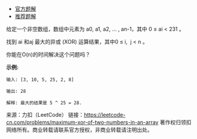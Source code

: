 * [官方题解](https://leetcode-cn.com/problems/maximum-xor-of-two-numbers-in-an-array/solution/shu-zu-zhong-liang-ge-shu-de-zui-da-yi-huo-zhi-by-/)
* [推荐题解](https://leetcode-cn.com/problems/maximum-xor-of-two-numbers-in-an-array/solution/shu-zu-zhong-liang-ge-shu-de-zui-da-yi-huo-zhi-qia/)

给定一个非空数组，数组中元素为 a0, a1, a2, … , an-1，其中 0 ≤ ai < 231 。

找到 ai 和aj 最大的异或 (XOR) 运算结果，其中0 ≤ i,  j < n 。

你能在O(n)的时间解决这个问题吗？

**示例:**
```
输入: [3, 10, 5, 25, 2, 8]

输出: 28

解释: 最大的结果是 5 ^ 25 = 28.
```
来源：力扣（LeetCode）
链接：https://leetcode-cn.com/problems/maximum-xor-of-two-numbers-in-an-array
著作权归领扣网络所有。商业转载请联系官方授权，非商业转载请注明出处。
